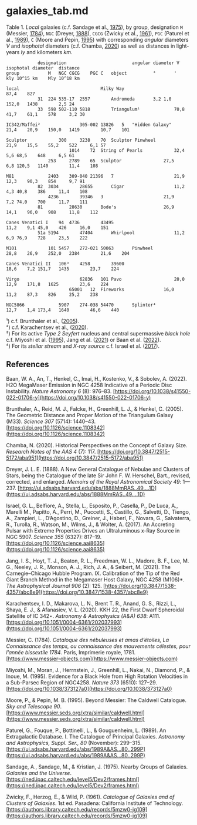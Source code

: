 # galaxies_tab.md

Table 1. *Local* galaxies (c.f. Sandage et al., [1975](https://ned.ipac.caltech.edu/level5/Dev2/frames.html)), by group, designation `M` (Messier, [1784](https://www.messier-objects.com)), `NGC` (Dreyer, [1888](https://ui.adsabs.harvard.edu/abs/1888MmRAS..49....1D)), `CGCG` (Zwicky et al., [1961](https://authors.library.caltech.edu/records/5mzw0-jg109)), `PGC` (Paturel et al., [1989](https://ui.adsabs.harvard.edu/abs/1989A&AS...80..299P)), `C` (Moore and Pepin, [1995](https://www.messier.seds.org/xtra/similar/caldwell.html)) with corresponding *angular* diameters $V$ and *isophotal* diameters (c.f. Chamba, [2020](https://doi.org/10.3847/2515-5172/aba951)) as well as distances in light-years $ly$ and kilometers $km$.
~~~					
			designation							angular diameter V		isophotal diameter	distance	
group			M	NGC	CGCG	PGC	C	object			°		'		kly	10^15 km	Mly	10^18 km

local								Milky Way						87,4	827		
			31	224	535-17	2557		Andromeda		3,2	1,0			152,0	1438		2,5	24
			33	598	502-110	5818		Triangulum¹				70,8	41,7	61,1	578		3,2	30

IC342/Maffei²				305-002	13826	5	"Hidden Galaxy"				21,4	20,9	150,0	1419		10,7	101

Sculptor			300		3238	70	Sculptor Pinwheel			21,9	15,5	55,2	522		6,1	57
						1014	72	String of Pearls			32,4	5,6	68,5	648		6,5	61
				253		2789	65	Sculptor				27,5	6,8	120,5	1140		11,4	108

M81				2403	309-040	21396	7						21,9	12,3	90,3	854		9,7	91
			82	3034		28655		Cigar					11,2	4,3	40,8	386		11,4	108
				4236		39346	3						21,9	7,2	74,0	700		11,7	111
			81			28630		Bode's					26,9	14,1	96,0	908		11,8	112

Canes Venatici I	94	4736		43495							11,2	9,1	45,0	426		16,0	151
			51a	5194		47404		Whirlpool				11,2	6,9	76,9	728		23,5	222

M101			101	5457	272-021	50063		Pinwheel				28,8	26,9	252,0	2384		21,6	204

Canes Venatici II	106³	4258		39600							18,6	7,2	151,7	1435		23,7	224

Virgo						62836	101	Pavo					20,0	12,9	171,8	1625		23,6	224
						65001	12	Fireworks				16,0	11,2	87,3	826		25,2	238

NGC5866				5907	274-038	54470		Splinter⁴				12,7	1,4	173,4	1640		46,6	440
~~~
¹) c.f. Brunthaler et al., ([2005](https://doi.org/10.1126/science.1108342)).  
²) c.f. Karachentsev et al., ([2020](https://doi.org/10.1051/0004-6361/202037993)).  
³) For its active *Type 2 Seyfert* nucleus and central supermassive *black hole* c.f. Miyoshi et al. ([1995](https://doi.org/10.1038/373127a0)), Jang et al. ([2021](https://doi.org/10.3847/1538-4357/abc8e9)) or Baan et al. ([2022](https://doi.org/10.1038/s41550-022-01706-y)).  
⁴) For its *stellar stream* and *X-ray source* c.f. Israel et al. ([2017](https://doi.org/10.1126/science.aai8635)).  


## References

Baan, W. A., An, T., Henkel, C., Imai, H., Kostenko, V., & Sobolev, A. (2022). H2O MegaMaser Emission in NGC 4258 Indicative of a Periodic Disc Instability. *Nature Astronomy 6* (8): 976–83. [https://doi.org/10.1038/s41550-022-01706-y](https://doi.org/10.1038/s41550-022-01706-y)

Brunthaler, A., Reid, M. J., Falcke, H., Greenhill, L. J., & Henkel, C. (2005). The Geometric Distance and Proper Motion of the Triangulum Galaxy (M33). *Science 307* (5714): 1440–43. [https://doi.org/10.1126/science.1108342](https://doi.org/10.1126/science.1108342)

Chamba, N. (2020). Historical Perspectives on the Concept of Galaxy Size. *Research Notes of the AAS 4* (7): 117. [https://doi.org/10.3847/2515-5172/aba951](https://doi.org/10.3847/2515-5172/aba951)

Dreyer, J. L. E. (1888). A New General Catalogue of Nebulae and Clusters of Stars, being the Catalogue of the late Sir John F. W. Herschel, Bart., revised, corrected, and enlarged. *Memoirs of the Royal Astronomical Society 49*: 1—237. [https://ui.adsabs.harvard.edu/abs/1888MmRAS..49....1D](https://ui.adsabs.harvard.edu/abs/1888MmRAS..49....1D)

Israel, G. L., Belfiore, A., Stella, L., Esposito, P., Casella, P., De Luca, A., Marelli M., Papitto, A., Perri, M., Puccetti, S., Castillo, G., Salvetti, D., Tiengo, A., Zampieri, L., D’Agostino, D., Greiner, J., Haberl, F., Novara, G., Salvaterra, R., Turolla, R., Watson, M., Wilms, J., & Wolter, A. (2017). An Accreting Pulsar with Extreme Properties Drives an Ultraluminous x-Ray Source in NGC 5907. *Science 355* (6327): 817–19. [https://doi.org/10.1126/science.aai8635](https://doi.org/10.1126/science.aai8635)

Jang, I. S., Hoyt, T. J., Beaton, R. L., Freedman, W. L., Madore, B. F., Lee, M. G., Neeley, J. R., Monson, A. J., Rich, J. A., & Seibert, M. (2021). The Carnegie–Chicago Hubble Program. IX. Calibration of the Tip of the Red Giant Branch Method in the Megamaser Host Galaxy, NGC 4258 (M106)*. *The Astrophysical Journal 906* (2): 125. [https://doi.org/10.3847/1538-4357/abc8e9](https://doi.org/10.3847/1538-4357/abc8e9)

Karachentsev, I. D., Makarova, L. N., Brent T. R., Anand, G. S., Rizzi, L., Shaya, E. J., & Afanasiev, V. L. (2020). KKH 22, the First Dwarf Spheroidal Satellite of IC 342⋆. *Astronomy & Astrophysics (A&A) 638*: A111. [https://doi.org/10.1051/0004-6361/202037993](https://doi.org/10.1051/0004-6361/202037993)

Messier, C. (1784). *Cataloque des nébuleuses et amas d’étoiles, La Connaissance des temps, ou connaissance des mouvements célestes, pour l’année bissextile 1784*. Paris, Imprimerie royale, 1781. [https://www.messier-objects.com](https://www.messier-objects.com)

Miyoshi, M., Moran, J., Herrnstein, J., Greenhill, L., Nakai, N., Diamond, P., & Inoue, M. (1995). Evidence for a Black Hole from High Rotation Velocities in a Sub-Parsec Region of NGC4258. *Nature 373* (6510): 127–29. [https://doi.org/10.1038/373127a0](https://doi.org/10.1038/373127a0)

Moore, P., & Pepin, M. B. (1995). Beyond Messier: The Caldwell Catalogue. *Sky and Telescope 90*. [https://www.messier.seds.org/xtra/similar/caldwell.html](https://www.messier.seds.org/xtra/similar/caldwell.html)

Paturel, G., Fouque, P., Bottinelli, L., & Gouguenheim, L. (1989). An Extragalactic Database. I. The Catalogue of Principal Galaxies. *Astronomy and Astrophysics, Suppl. Ser., 80* (November): 299–315. [https://ui.adsabs.harvard.edu/abs/1989A&AS...80..299P](https://ui.adsabs.harvard.edu/abs/1989A&AS...80..299P)

Sandage, A., Sandage, M., & Kristian, J. (1975). Nearby Groups of Galaxies. *Galaxies and the Universe*. [https://ned.ipac.caltech.edu/level5/Dev2/frames.html](https://ned.ipac.caltech.edu/level5/Dev2/frames.html)

Zwicky, F., Herzog, E., & Wild, P. (1961). *Catalogue of Galaxies and of Clusters of Galaxies*. 1st ed. Pasadena: California Institute of Technology. [https://authors.library.caltech.edu/records/5mzw0-jg109](https://authors.library.caltech.edu/records/5mzw0-jg109) 
